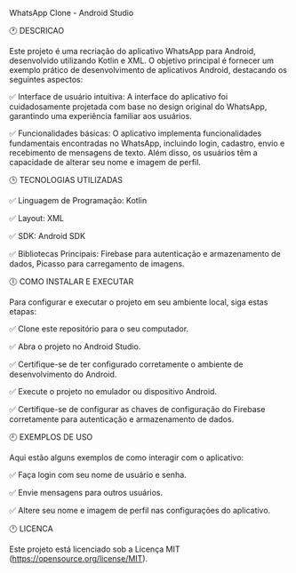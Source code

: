 WhatsApp Clone - Android Studio


🕐 DESCRICAO

Este projeto é uma recriação do aplicativo WhatsApp para Android, desenvolvido utilizando Kotlin e XML. O objetivo principal é fornecer um exemplo prático de desenvolvimento de aplicativos Android, destacando os seguintes aspectos:

✅ Interface de usuário intuitiva: A interface do aplicativo foi cuidadosamente projetada com base no design original do WhatsApp, garantindo uma experiência familiar aos usuários.

✅ Funcionalidades básicas: O aplicativo implementa funcionalidades fundamentais encontradas no WhatsApp, incluindo login, cadastro, envio e recebimento de mensagens de texto. Além disso, os usuários têm a capacidade de alterar seu nome e imagem de perfil.


🕒 TECNOLOGIAS UTILIZADAS

✅ Linguagem de Programação: Kotlin

✅ Layout: XML

✅ SDK: Android SDK

✅ Bibliotecas Principais: Firebase para autenticação e armazenamento de dados, Picasso para carregamento de imagens.


🕕 COMO INSTALAR E EXECUTAR

Para configurar e executar o projeto em seu ambiente local, siga estas etapas:

✅ Clone este repositório para o seu computador.

✅ Abra o projeto no Android Studio.

✅ Certifique-se de ter configurado corretamente o ambiente de desenvolvimento do Android.

✅ Execute o projeto no emulador ou dispositivo Android.

✅ Certifique-se de configurar as chaves de configuração do Firebase corretamente para autenticação e armazenamento de dados.

🕘 EXEMPLOS DE USO

Aqui estão alguns exemplos de como interagir com o aplicativo:

✅ Faça login com seu nome de usuário e senha.

✅ Envie mensagens para outros usuários.

✅ Altere seu nome e imagem de perfil nas configurações do aplicativo.


🕛 LICENCA

Este projeto está licenciado sob a Licença MIT (https://opensource.org/license/MIT).
